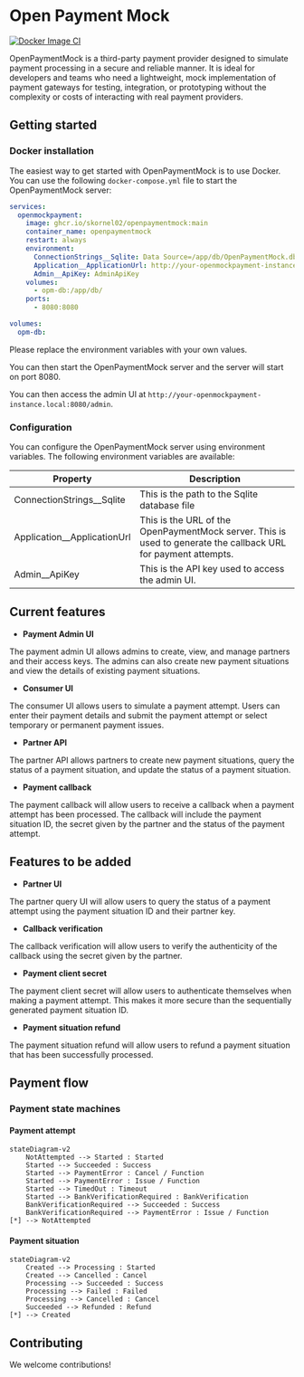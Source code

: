 # Open Payment Mock

[![Docker Image CI](https://github.com/skornel02/OpenPaymentMock/actions/workflows/docker-build-push.yml/badge.svg?branch=main)](https://github.com/skornel02/OpenPaymentMock/actions/workflows/docker-build-push.yml)

OpenPaymentMock is a third-party payment provider designed to simulate payment processing in a secure and reliable manner. It is ideal for developers and teams who need a lightweight, mock implementation of payment gateways for testing, integration, or prototyping without the complexity or costs of interacting with real payment providers.

## Getting started

### Docker installation

The easiest way to get started with OpenPaymentMock is to use Docker. You can use the following `docker-compose.yml` file to start the OpenPaymentMock server:

```yaml	
services:
  openmockpayment:
    image: ghcr.io/skornel02/openpaymentmock:main
    container_name: openpaymentmock
    restart: always
    environment:
      ConnectionStrings__Sqlite: Data Source=/app/db/OpenPaymentMock.db
      Application__ApplicationUrl: http://your-openmockpayment-instance.local:8080
      Admin__ApiKey: AdminApiKey
    volumes:
      - opm-db:/app/db/
    ports:
      - 8080:8080

volumes:
  opm-db:
```

Please replace the environment variables with your own values. 

You can then start the OpenPaymentMock server and the server will start on port 8080. 

You can then access the admin UI at `http://your-openmockpayment-instance.local:8080/admin`.

### Configuration

You can configure the OpenPaymentMock server using environment variables. The following environment variables are available:

|  Property                         |  Description                          |
|-----------------------------------|---------------------------------------|
| ConnectionStrings__Sqlite         | This is the path to the Sqlite database file|
| Application__ApplicationUrl       | This is the URL of the OpenPaymentMock server. This is used to generate the callback URL for payment attempts.|
| Admin__ApiKey                     | This is the API key used to access the admin UI.|


## Current features

- **Payment Admin UI**

The payment admin UI allows admins to create, view, and manage partners and their access keys. The admins can also create new payment situations and view the details of existing payment situations.

- **Consumer UI**

The consumer UI allows users to simulate a payment attempt. Users can enter their payment details and submit the payment attempt or select temporary or permanent payment issues.

- **Partner API**

The partner API allows partners to create new payment situations, query the status of a payment situation, and update the status of a payment situation.

- **Payment callback**

The payment callback will allow users to receive a callback when a payment attempt has been processed. The callback will include the payment situation ID, the secret given by the partner and the status of the payment attempt.

## Features to be added

- **Partner UI**

The partner query UI will allow users to query the status of a payment attempt using the payment situation ID and their partner key.

- **Callback verification**

The callback verification will allow users to verify the authenticity of the callback using the secret given by the partner.

- **Payment client secret**

The payment client secret will allow users to authenticate themselves when making a payment attempt. This makes it more secure than the sequentially generated payment situation ID.

- **Payment situation refund**

The payment situation refund will allow users to refund a payment situation that has been successfully processed.


## Payment flow

### Payment state machines

#### Payment attempt

```mermaid
stateDiagram-v2
	NotAttempted --> Started : Started
	Started --> Succeeded : Success
	Started --> PaymentError : Cancel / Function
	Started --> PaymentError : Issue / Function
	Started --> TimedOut : Timeout
	Started --> BankVerificationRequired : BankVerification
	BankVerificationRequired --> Succeeded : Success
	BankVerificationRequired --> PaymentError : Issue / Function
[*] --> NotAttempted
```

#### Payment situation

```mermaid
stateDiagram-v2
	Created --> Processing : Started
	Created --> Cancelled : Cancel
	Processing --> Succeeded : Success
	Processing --> Failed : Failed
	Processing --> Cancelled : Cancel
	Succeeded --> Refunded : Refund
[*] --> Created
```

## Contributing

We welcome contributions! 